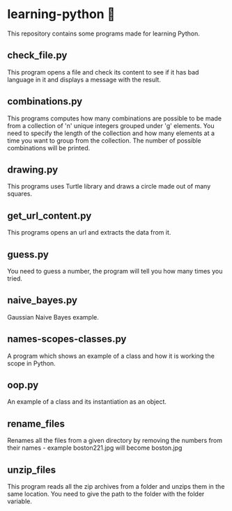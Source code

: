 # learning-python :snake:
This repository contains some programs made for learning Python.

## check_file.py
This program opens a file and check its content to see if it has
bad language in it and displays a message with the result.

## combinations.py
This programs computes how many combinations are possible
to be made from a collection of 'n' unique integers grouped under 'g' elements.
You need to specify the length of the collection and how many elements at a time you
want to group from the collection.
The number of possible combinations will be printed.

## drawing.py
This programs uses Turtle library and draws a circle made out of many squares.

## get_url_content.py
This programs opens an url and extracts the data from it.

## guess.py
You need to guess a number, the program will tell you how many times you tried.

## naive_bayes.py
Gaussian Naive Bayes example.

## names-scopes-classes.py
A program which shows an example of a class and how it is working the scope in Python.

## oop.py
An example of a class and its instantiation as an object.

## rename_files
Renames all the files from a given directory by removing the numbers from
their names - example boston221.jpg will become boston.jpg

## unzip_files
This program reads all the zip archives from a folder and unzips them in the same location.
You need to give the path to the folder with the folder variable.
